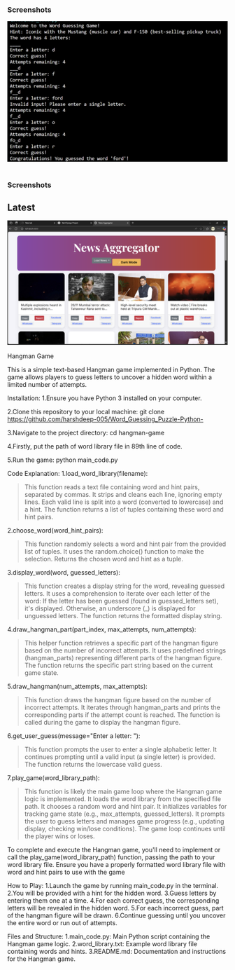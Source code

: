 ### Screenshots ###
![](https://github.com/harshdeep-005/Word_Guessing_Puzzle-Python-/blob/main/Screenshot%202025-07-06%20172556.png)
![]()
![]()
### Screenshots ###
## Latest
![](https://github.com/harshdeep-005/git-uploads/blob/main/Screenshot%202025-06-10%20183724.png?raw=true)


Hangman Game

This is a simple text-based Hangman game implemented in Python. The game allows players to guess letters to uncover a hidden word within a limited number of attempts.


Installation:
1.Ensure you have Python 3 installed on your computer.

2.Clone this repository to your local machine:
  git clone https://github.com/harshdeep-005/Word_Guessing_Puzzle-Python-

3.Navigate to the project directory:
  cd hangman-game

4.Firstly, put the path of word library file in 89th line of code.

5.Run the game:
  python main_code.py

  
Code Explanation:
1.load_word_library(filename):

>This function reads a text file containing word and hint pairs, separated by commas.
>It strips and cleans each line, ignoring empty lines.
>Each valid line is split into a word (converted to lowercase) and a hint.
>The function returns a list of tuples containing these word and hint pairs.

2.choose_word(word_hint_pairs):

>This function randomly selects a word and hint pair from the provided list of tuples.
>It uses the random.choice() function to make the selection.
>Returns the chosen word and hint as a tuple.

3.display_word(word, guessed_letters):

>This function creates a display string for the word, revealing guessed letters.
>It uses a comprehension to iterate over each letter of the word:
>If the letter has been guessed (found in guessed_letters set), it's displayed.
>Otherwise, an underscore (_) is displayed for unguessed letters.
>The function returns the formatted display string.

4.draw_hangman_part(part_index, max_attempts, num_attempts):

>This helper function retrieves a specific part of the hangman figure based on the number of incorrect attempts.
>It uses predefined strings (hangman_parts) representing different parts of the hangman figure.
>The function returns the specific part string based on the current game state.

5.draw_hangman(num_attempts, max_attempts):

>This function draws the hangman figure based on the number of incorrect attempts.
>It iterates through hangman_parts and prints the corresponding parts if the attempt count is reached.
>The function is called during the game to display the hangman figure.

6.get_user_guess(message="Enter a letter: "):

>This function prompts the user to enter a single alphabetic letter.
>It continues prompting until a valid input (a single letter) is provided.
>The function returns the lowercase valid guess.

7.play_game(word_library_path):

>This function is likely the main game loop where the Hangman game logic is implemented.
>It loads the word library from the specified file path.
>It chooses a random word and hint pair.
>It initializes variables for tracking game state (e.g., max_attempts, guessed_letters).
>It prompts the user to guess letters and manages game progress (e.g., updating display, checking win/lose conditions).
>The game loop continues until the player wins or loses.

To complete and execute the Hangman game, you'll need to implement or call the play_game(word_library_path) function, passing the path to your word library file. Ensure you have a properly formatted word library file with word and hint pairs to use with the game
  
  
How to Play:
1.Launch the game by running main_code.py in the terminal.
2.You will be provided with a hint for the hidden word.
3.Guess letters by entering them one at a time.
4.For each correct guess, the corresponding letters will be revealed in the hidden word.
5.For each incorrect guess, part of the hangman figure will be drawn.
6.Continue guessing until you uncover the entire word or run out of attempts.


Files and Structure:
1.main_code.py: Main Python script containing the Hangman game logic.
2.word_library.txt: Example word library file containing words and hints.
3.README.md: Documentation and instructions for the Hangman game.
